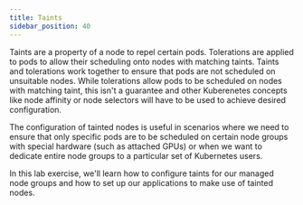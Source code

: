 ```yaml
---
title: Taints
sidebar_position: 40
---
```


Taints are a property of a node to repel certain pods. Tolerations are applied to pods to allow their scheduling onto nodes with matching taints. Taints and tolerations work together to ensure that pods are not scheduled on unsuitable nodes. While tolerations allow pods to be scheduled on nodes with matching taint, this isn't a guarantee and other Kuberenetes concepts like node affinity or node selectors will have to be used to achieve desired configuration. 

The configuration of tainted nodes is useful in scenarios where we need to ensure that only specific pods are to be scheduled on certain node groups with special hardware (such as attached GPUs) or when we want to dedicate entire node groups to a particular set of Kubernetes users. 

In this lab exercise, we'll learn how to configure taints for our managed node groups and how to set up our applications to make use of tainted nodes. 
